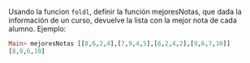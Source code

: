 Usando la funcion `foldl`, definir la función mejoresNotas, que dada la información de un curso, devuelve la lista con la mejor nota de cada alumno. Ejemplo:

```Haskell
Main> mejoresNotas [[8,6,2,4],[7,9,4,5],[6,2,4,2],[9,6,7,10]]
[8,9,6,10]
```
